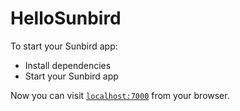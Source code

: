 # HelloSunbird

To start your Sunbird app:

  * Install dependencies
  * Start your Sunbird app

Now you can visit [`localhost:7000`](http://localhost:7000) from your browser.
